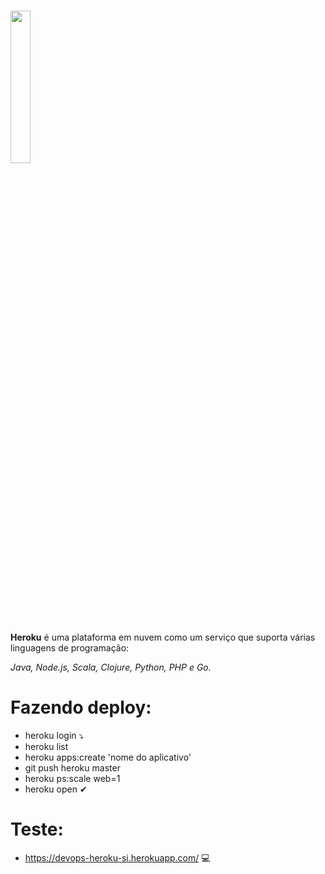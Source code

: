 <h1><img src = "https://cdn.worldvectorlogo.com/logos/heroku-1.svg" width="25%"/></h1>

<strong>Heroku</strong> é uma plataforma em nuvem como um serviço que suporta várias linguagens de programação:

<em>Java, Node.js, Scala, Clojure, Python, PHP e Go.</em>

<h1>Fazendo deploy:</h1>

* heroku login ⤵
* heroku list 
* heroku apps:create 'nome do aplicativo' 
* git push heroku master 
* heroku ps:scale web=1 
* heroku open ✔

<h1>Teste:</h1>

* https://devops-heroku-si.herokuapp.com/ 💻
